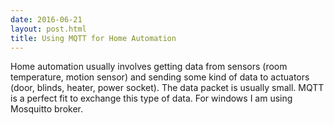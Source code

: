 ```yaml
---
date: 2016-06-21
layout: post.html
title: Using MQTT for Home Automation
---
```


Home automation usually involves getting data from sensors (room temperature, motion sensor) and sending some kind of data to actuators (door, blinds, heater, power socket). The data packet is usually small. MQTT is a perfect fit to exchange this type of data. For windows I am using Mosquitto broker.

